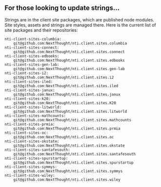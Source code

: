 ## For those looking to update strings...

Strings are in the client site packages, which are published node modules. Site styles, assets and strings are managed there. Here is the current list of site packages and their repositories:

    nti-client-sites-columbia:
    	git@github.com:NextThought/nti.client.sites.columbia
    nti-client-sites-connect:
    	git@github.com:NextThought/nti.client.sites.connect
    nti-client-sites-edbooks:
    	git@github.com:NextThought/nti.client.sites.edbooks
    nti-client-sites-gen-lab:
    	git@github.com:NextThought/nti.client.sites.gen-lab
    nti-client-sites-i2:
    	git@github.com:NextThought/nti.client.sites.i2
    nti-client-sites-iled:
    	git@github.com:NextThought/nti.client.sites.iled
    nti-client-sites-janux:
    	git@github.com:NextThought/nti.client.sites.janux
    nti-client-sites-k20:
    	git@github.com:NextThought/nti.client.sites.K20
    nti-client-sites-litworld:
    	git@github.com:NextThought/nti.client.sites.litworld
    nti-client-sites-mathcounts:
    	git@github.com:NextThought/nti.client.sites.mathcounts
    nti-client-sites-prmia:
    	git@github.com:NextThought/nti.client.sites.prmia
    nti-client-sites-oc:
    	git@github.com:NextThought/nti.client.sites.oc
    nti-client-sites-okstate:
    	git@github.com:NextThought/nti.client.sites.okstate
    nti-client-sites-santafesouth:
    	git@github.com:NextThought/nti.client.sites.santafesouth
    nti-client-sites-spurstartup:
    	git@github.com:NextThought/nti.client.sites.spurstartup
    nti-client-sites-symmys:
    	git@github.com:NextThought/nti.client.sites.symmys
    nti-client-sites-wiley:
    	git@github.com:NextThought/nti.client.sites.wiley
